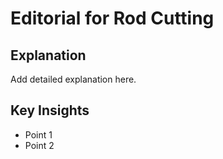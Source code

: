 # Editorial for Rod Cutting

## Explanation

Add detailed explanation here.

## Key Insights

- Point 1
- Point 2
